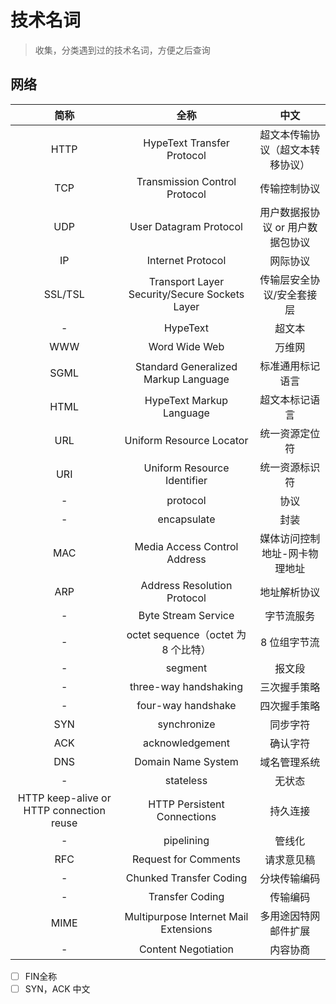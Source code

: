 # 技术名词
> 收集，分类遇到过的技术名词，方便之后查询

## 网络

|                   简称                   |                     全称                      |               中文               |
| :--------------------------------------: | :-------------------------------------------: | :------------------------------: |
|                   HTTP                   |          HypeText Transfer Protocol           | 超文本传输协议（超文本转移协议） |
|                   TCP                    |         Transmission Control Protocol         |           传输控制协议           |
|                   UDP                    |            User Datagram Protocol             | 用户数据报协议 or 用户数据包协议 |
|                    IP                    |               Internet Protocol               |             网际协议             |
|                 SSL/TSL                  | Transport Layer Security/Secure Sockets Layer |    传输层安全协议/安全套接层     |
|                    -                     |                   HypeText                    |              超文本              |
|                   WWW                    |                 Word Wide Web                 |              万维网              |
|                   SGML                   |     Standard Generalized Markup Language      |         标准通用标记语言         |
|                   HTML                   |           HypeText Markup Language            |          超文本标记语言          |
|                   URL                    |           Uniform Resource Locator            |          统一资源定位符          |
|                   URI                    |          Uniform Resource Identifier          |          统一资源标识符          |
|                    -                     |                   protocol                    |               协议               |
|                    -                     |                  encapsulate                  |               封装               |
|                   MAC                    |         Media Access Control Address          |  媒体访问控制地址-网卡物理地址   |
|                   ARP                    |          Address Resolution Protocol          |           地址解析协议           |
|                    -                     |              Byte Stream Service              |            字节流服务            |
|                    -                     |      octet sequence（octet 为 8 个比特）      |           8 位组字节流           |
|                    -                     |                    segment                    |              报文段              |
|                    -                     |             three-way handshaking             |           三次握手策略           |
|                    -                     |              four-way handshake               |           四次握手策略           |
|                   SYN                    |                  synchronize                  |             同步字符             |
|                   ACK                    |                acknowledgement                |             确认字符             |
|                   DNS                    |              Domain Name System               |           域名管理系统           |
|                    -                     |                   stateless                   |              无状态              |
| HTTP keep-alive or HTTP connection reuse |          HTTP Persistent Connections          |             持久连接             |
|                    -                     |                  pipelining                   |              管线化              |
|                   RFC                    |             Request for Comments              |            请求意见稿            |
|                    -                     |            Chunked Transfer Coding            |           分块传输编码           |
|                    -                     |                Transfer Coding                |             传输编码             |
|                   MIME                   |     Multipurpose Internet Mail Extensions     |       多用途因特网邮件扩展       |
|                    -                     |              Content Negotiation              |             内容协商             |


* [ ] FIN全称
* [ ] SYN，ACK 中文